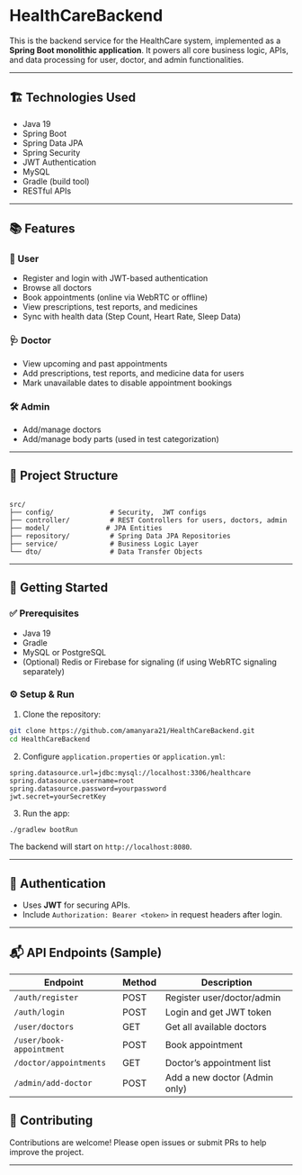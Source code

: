 # HealthCareBackend

This is the backend service for the HealthCare system, implemented as a **Spring Boot monolithic application**. It powers all core business logic, APIs, and data processing for user, doctor, and admin functionalities.

---

## 🏗️ Technologies Used

- Java 19
- Spring Boot
- Spring Data JPA
- Spring Security
- JWT Authentication
- MySQL
- Gradle (build tool)
- RESTful APIs

---

## 📚 Features

### 👤 User
- Register and login with JWT-based authentication  
- Browse all doctors  
- Book appointments (online via WebRTC or offline)  
- View prescriptions, test reports, and medicines  
- Sync with health data (Step Count, Heart Rate, Sleep Data)

### 🩺 Doctor
- View upcoming and past appointments  
- Add prescriptions, test reports, and medicine data for users  
- Mark unavailable dates to disable appointment bookings  

### 🛠️ Admin
- Add/manage doctors  
- Add/manage body parts (used in test categorization)  

---

## 📁 Project Structure

```

src/
├── config/              # Security,  JWT configs
├── controller/          # REST Controllers for users, doctors, admin
├── model/              # JPA Entities
├── repository/          # Spring Data JPA Repositories
├── service/             # Business Logic Layer
└── dto/                 # Data Transfer Objects

````

---

## 🚀 Getting Started

### ✅ Prerequisites

- Java 19
- Gradle
- MySQL or PostgreSQL
- (Optional) Redis or Firebase for signaling (if using WebRTC signaling separately)

### ⚙️ Setup & Run

1. Clone the repository:
```bash
git clone https://github.com/amanyara21/HealthCareBackend.git
cd HealthCareBackend
````

2. Configure `application.properties` or `application.yml`:

```properties
spring.datasource.url=jdbc:mysql://localhost:3306/healthcare
spring.datasource.username=root
spring.datasource.password=yourpassword
jwt.secret=yourSecretKey
```

3. Run the app:

```bash
./gradlew bootRun
```

The backend will start on `http://localhost:8080`.

---

## 🔐 Authentication

* Uses **JWT** for securing APIs.
* Include `Authorization: Bearer <token>` in request headers after login.

---

## 📬 API Endpoints (Sample)

| Endpoint                 | Method | Description                   |
| ------------------------ | ------ | ----------------------------- |
| `/auth/register`         | POST   | Register user/doctor/admin    |
| `/auth/login`            | POST   | Login and get JWT token       |
| `/user/doctors`          | GET    | Get all available doctors     |
| `/user/book-appointment` | POST   | Book appointment              |
| `/doctor/appointments`   | GET    | Doctor’s appointment list     |
| `/admin/add-doctor`      | POST   | Add a new doctor (Admin only) |




## 🤝 Contributing

Contributions are welcome! Please open issues or submit PRs to help improve the project.

---

